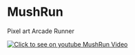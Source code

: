 # MushRun
Pixel art Arcade Runner

[![Click to see on youtube MushRun Video](mushrun.gif)](https://www.youtube.com/embed/19x61RACBQ0)


